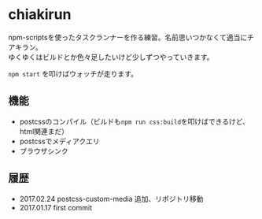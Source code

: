 # chiakirun
npm-scriptsを使ったタスクランナーを作る練習。名前思いつかなくて適当にチアキラン。  
ゆくゆくはビルドとか色々足したいけど少しずつやっていきます。

`npm start` を叩けばウォッチが走ります。

## 機能
* postcssのコンパイル（ビルドも`npm run css:build`を叩けばできるけど、html関連まだ）
* postcssでメディアクエリ
* ブラウザシンク

## 履歴
* 2017.02.24 postcss-custom-media 追加、リポジトリ移動
* 2017.01.17 first commit
